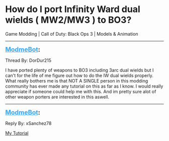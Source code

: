 # How do I port Infinity Ward dual wields ( MW2/MW3 ) to BO3?
Game Modding | Call of Duty: Black Ops 3 | Models & Animation

---
<strong style="font-size: 1.4em;"><span style="text-decoration: underline;text-decoration-color: #34a7f9;"><span style="color:#34a7f9;">ModmeBot</span></span>:</strong>

<p>Thread By: DorDur215<br /><p style="text-align:left;">I have ported plenty of weapons to BO3 including 3arc dual wields but I can&#39;t for the life of me figure out how to do the IW dual wields properly. What really bothers me is that NOT A SINGLE person in this modding community has ever made any tutorial on this as far as I know. I would really appreciate if someone could help me with this. And im pretty sure alot of other weapon porters are interested in this aswell.</p></p>

---
<strong style="font-size: 1.4em;"><span style="text-decoration: underline;text-decoration-color: #34a7f9;"><span style="color:#34a7f9;">ModmeBot</span></span>:</strong>

<p>Reply By: xSanchez78<br /><p style="text-align:left;"><a href="index.php?view=topic&tid=976">My Tutorial</a></p></p>
